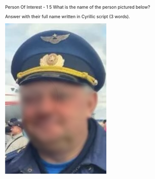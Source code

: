Person Of Interest - 1
5
What is the name of the person pictured below?

Answer with their full name written in Cyrillic script (3 words).

![The image:](screenshots/person_of_interest-1.png)
